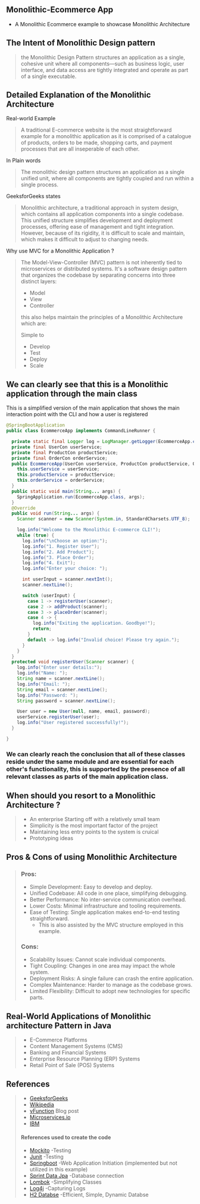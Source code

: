 ## Monolithic-Ecommerce App
* A Monolithic Ecommerce example to showcase Monolithic Architecture

## The Intent of Monolithic Design pattern
> the Monolithic Design Pattern structures an application as a single, cohesive unit where all components—such as business logic, user interface, and data access are tightly integrated and operate as part of a single executable.

## Detailed Explanation of the Monolithic Architecture
Real-world Example
> A traditional E-commerce website is the most straightforward example for a monolithic application as it is comprised of a catalogue of products, orders to be made, shopping carts, and payment processes that are all inseperable of each other.

In Plain words
>The monolithic design pattern structures an application as a single unified unit, where all components are tightly coupled and run within a single process.

GeeksforGeeks states
> Monolithic architecture, a traditional approach in system design, which contains all application components into a single codebase. This unified structure simplifies development and deployment processes, offering ease of management and tight integration. However, because of its rigidity, it is difficult to scale and maintain, which makes it difficult to adjust to changing needs.

Why use MVC for a Monolithic Application ?
>The Model-View-Controller (MVC) pattern is not inherently tied to microservices or distributed systems. It's a software design pattern that organizes the codebase by separating concerns into three distinct layers:
>* Model
>* View
>* Controller
>
> this also helps maintain the principles of a Monolithic Architecture which are:
> 
> Simple to
>* Develop
>* Test
>* Deploy
>* Scale
>
## We can clearly see that this is a Monolithic application through the main class
This is a simplified version of the main application that shows the main interaction point with the CLI and how a user is registered
```java
@SpringBootApplication
public class EcommerceApp implements CommandLineRunner {

  private static final Logger log = LogManager.getLogger(EcommerceApp.class);
  private final UserCon userService;
  private final ProductCon productService;
  private final OrderCon orderService;
  public EcommerceApp(UserCon userService, ProductCon productService, OrderCon orderService) {
    this.userService = userService;
    this.productService = productService;
    this.orderService = orderService;
  }
  public static void main(String... args) {
    SpringApplication.run(EcommerceApp.class, args);
  }
  @Override
  public void run(String... args) {
    Scanner scanner = new Scanner(System.in, StandardCharsets.UTF_8);

    log.info("Welcome to the Monolithic E-commerce CLI!");
    while (true) {
      log.info("\nChoose an option:");
      log.info("1. Register User");
      log.info("2. Add Product");
      log.info("3. Place Order");
      log.info("4. Exit");
      log.info("Enter your choice: ");

      int userInput = scanner.nextInt();
      scanner.nextLine();

      switch (userInput) {
        case 1 -> registerUser(scanner);
        case 2 -> addProduct(scanner);
        case 3 -> placeOrder(scanner);
        case 4 -> {
          log.info("Exiting the application. Goodbye!");
          return;
        }
        default -> log.info("Invalid choice! Please try again.");
      }
    }
  }
  protected void registerUser(Scanner scanner) {
    log.info("Enter user details:");
    log.info("Name: ");
    String name = scanner.nextLine();
    log.info("Email: ");
    String email = scanner.nextLine();
    log.info("Password: ");
    String password = scanner.nextLine();

    User user = new User(null, name, email, password);
    userService.registerUser(user);
    log.info("User registered successfully!");
  }

}
```
### We can clearly reach the conclusion that all of these classes reside under the same module and are essential for each other's functionality, this is supported by the presence of all relevant classes as parts of the main application class.

## When should you resort to a Monolithic Architecture ?
>* An enterprise Starting off with a relatively small team
>* Simplicity is the most important factor of the project
>* Maintaining less entry points to the system is cruical
>* Prototyping ideas
>
## Pros & Cons of using Monolithic Architecture
>### Pros:
>* Simple Development: Easy to develop and deploy.
>* Unified Codebase: All code in one place, simplifying debugging.
>* Better Performance: No inter-service communication overhead.
>* Lower Costs: Minimal infrastructure and tooling requirements.
>* Ease of Testing: Single application makes end-to-end testing straightforward.
>   * This is also assisted by the MVC structure employed in this example.
>### Cons:
>* Scalability Issues: Cannot scale individual components.
>* Tight Coupling: Changes in one area may impact the whole system.
>* Deployment Risks: A single failure can crash the entire application.
>* Complex Maintenance: Harder to manage as the codebase grows.
>* Limited Flexibility: Difficult to adopt new technologies for specific parts.

## Real-World Applications of Monolithic architecture Pattern in Java
>* E-Commerce Platforms
>* Content Management Systems (CMS)
>* Banking and Financial Systems
>* Enterprise Resource Planning (ERP) Systems
>* Retail Point of Sale (POS) Systems

## References
>* [GeeksforGeeks](https://www.geeksforgeeks.org/monolithic-architecture-system-design/)
>* [Wikipedia](https://en.wikipedia.org/wiki/Monolithic_application)
>* [vFunction](https://vfunction.com/blog/what-is-monolithic-application/#:~:text=A%20traditional%20e%2Dcommerce%20platform,inseparable%20components%20of%20the%20system.) Blog post
>* [Microservices.io](https://microservices.io/patterns/monolithic.html)
>* [IBM](https://www.ibm.com/think/topics/monolithic-architecture)
>#### References used to create the code
>* [Mockito](https://site.mockito.org/) -Testing
>* [Junit](https://junit.org/junit5/docs/current/user-guide/) -Testing 
>* [Springboot](https://docs.spring.io/spring-boot/index.html) -Web Application Initiation (implemented but not utilized in this example)
>* [Sprint Data Jpa](https://docs.spring.io/spring-data/jpa/reference/index.html) -Database connection
>* [Lombok](https://projectlombok.org/) -Simplifying Classes
>* [Log4j](https://logging.apache.org/log4j/2.x/index.html) -Capturing Logs
>* [H2 Databse](https://www.h2database.com/html/tutorial.html) -Efficient, Simple, Dynamic Databse